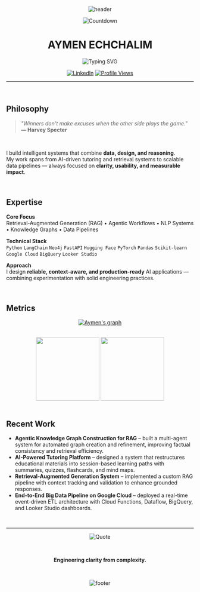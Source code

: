 <div align="center">

![header](https://capsule-render.vercel.app/api?type=waving&color=0D1117&height=120&section=header&text=&fontSize=0)

<img src="https://countdown-5ibl.vercel.app/api/countdown" alt="Countdown" />
</div>
<div align="center">

# AYMEN ECHCHALIM

<img src="https://readme-typing-svg.demolab.com?font=Fira+Code&weight=300&size=18&duration=3000&pause=1000&color=C5A572&center=true&vCenter=true&width=500&lines=Data+Science+%26+AI+Engineer;Applied+Intelligence+%7C+Systems+Design;Turning+Ideas+into+Working+Intelligence" alt="Typing SVG" />

</div>

<div align="center">
  
[![LinkedIn](https://img.shields.io/badge/LinkedIn-Connect-C5A572?style=flat&logo=linkedin&logoColor=C5A572&labelColor=0D1117)](https://linkedin.com/in/echchalim)
[![Profile Views](https://komarev.com/ghpvc/?username=aymenec-212&color=C5A572&style=flat&label=Profile+Views)](https://github.com/aymenec-212)

</div>

---

<br>

## Philosophy

> *"Winners don't make excuses when the other side plays the game."*  
> **— Harvey Specter**

<br>

I build intelligent systems that combine **data, design, and reasoning**.  
My work spans from AI-driven tutoring and retrieval systems to scalable data pipelines — always focused on **clarity, usability, and measurable impact**.

<br>

## Expertise

**Core Focus**  
Retrieval-Augmented Generation (RAG) • Agentic Workflows • NLP Systems • Knowledge Graphs • Data Pipelines  

**Technical Stack**  
`Python` `LangChain` `Neo4j` `FastAPI` `Hugging Face` `PyTorch` `Pandas` `Scikit-learn` `Google Cloud` `BigQuery` `Looker Studio`

**Approach**  
I design **reliable, context-aware, and production-ready** AI applications — combining experimentation with solid engineering practices.

<br>

## Metrics

<div align="center">

[![Aymen's graph](https://github-readme-activity-graph.vercel.app/graph?username=aymenec-212&bg_color=0D1117&color=C5A572&line=C5A572&point=C5A572&area=true&hide_border=true&custom_title=Contribution%20Timeline)](https://github.com/aymenec-212)

<br>

<img height="170" src="https://github-readme-stats.vercel.app/api?username=aymenec-212&show_icons=true&hide_title=true&hide_border=true&bg_color=0D1117&text_color=C5A572&icon_color=C5A572&title_color=C5A572&include_all_commits=true&count_private=true" />
<img height="170" src="https://github-readme-stats.vercel.app/api/top-langs/?username=aymenec-212&layout=compact&hide_border=true&bg_color=0D1117&text_color=C5A572&title_color=C5A572" />

</div>

<br>

## Recent Work

- **Agentic Knowledge Graph Construction for RAG** – built a multi-agent system for automated graph creation and refinement, improving factual consistency and retrieval efficiency.  
- **AI-Powered Tutoring Platform** – designed a system that restructures educational materials into session-based learning paths with summaries, quizzes, flashcards, and mind maps.  
- **Retrieval-Augmented Generation System** – implemented a custom RAG pipeline with context tracking and validation to enhance grounded responses.  
- **End-to-End Big Data Pipeline on Google Cloud** – deployed a real-time event-driven ETL architecture with Cloud Functions, Dataflow, BigQuery, and Looker Studio dashboards.  

<br>

---

<div align="center">

![Quote](https://github-readme-quotes-bay.vercel.app/quote?theme=dark&quoteCategory=motivational&text_color=C5A572&border=false)

<br>

**Engineering clarity from complexity.**

<br>

![footer](https://capsule-render.vercel.app/api?type=waving&color=0D1117&height=100&section=footer)

</div>
